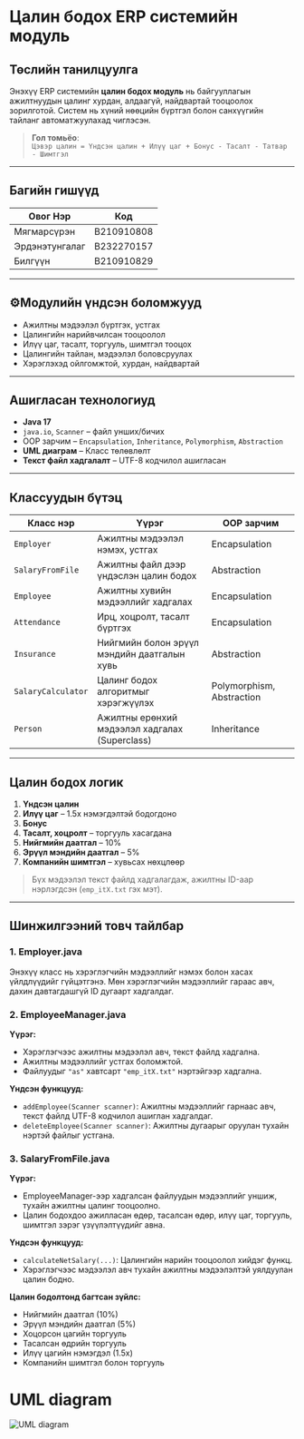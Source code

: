 # Цалин бодох ERP системийн модуль

## Төслийн танилцуулга

Энэхүү ERP системийн **цалин бодох модуль** нь байгууллагын ажилтнуудын цалинг хурдан, алдаагүй, найдвартай тооцоолох зорилготой. Систем нь хүний нөөцийн бүртгэл болон санхүүгийн тайланг автоматжуулахад чиглэсэн.

> **Гол томьёо**:  
> `Цэвэр цалин = Үндсэн цалин + Илүү цаг + Бонус - Тасалт - Татвар - Шимтгэл`

---

## Багийн гишүүд

| Овог Нэр         | Код           |
|------------------|---------------|
| Мягмарсүрэн       | B210910808    |
| Эрдэнэтунгалаг    | B232270157    |
| Билгүүн           | B210910829    |

---




## ⚙Модулийн үндсэн боломжууд

- Ажилтны мэдээлэл бүртгэх, устгах
- Цалингийн нарийвчилсан тооцоолол
- Илүү цаг, тасалт, торгууль, шимтгэл тооцох
- Цалингийн тайлан, мэдээлэл боловсруулах
- Хэрэглэхэд ойлгомжтой, хурдан, найдвартай

---

## Ашигласан технологиуд

- **Java 17**
- `java.io`, `Scanner` – файл унших/бичих
- OOP зарчим – `Encapsulation`, `Inheritance`, `Polymorphism`, `Abstraction`
- **UML диаграм** – Класс төлөвлөлт
- **Текст файл хадгалалт** – UTF-8 кодчилол ашигласан

---

## Классуудын бүтэц

| Класс нэр          | Үүрэг                                               | OOP зарчим                |
|--------------------|------------------------------------------------------|---------------------------|
| `Employer`         | Ажилтны мэдээлэл нэмэх, устгах                      | Encapsulation             |
| `SalaryFromFile`   | Ажилтны файл дээр үндэслэн цалин бодох              | Abstraction               |
| `Employee`         | Ажилтны хувийн мэдээллийг хадгалах                  | Encapsulation             |
| `Attendance`       | Ирц, хоцролт, тасалт бүртгэх                        | Encapsulation             |
| `Insurance`        | Нийгмийн болон эрүүл мэндийн даатгалын хувь        | Abstraction               |
| `SalaryCalculator` | Цалинг бодох алгоритмыг хэрэгжүүлэх                | Polymorphism, Abstraction |
| `Person`           | Ажилтны ерөнхий мэдээлэл хадгалах (Superclass)     | Inheritance               |

---

## Цалин бодох логик

1. **Үндсэн цалин**
2. **Илүү цаг** – 1.5x нэмэгдэлтэй бодогдоно
3. **Бонус**
4. **Тасалт, хоцролт** – торгууль хасагдана
5. **Нийгмийн даатгал** – 10%
6. **Эрүүл мэндийн даатгал** – 5%
7. **Компанийн шимтгэл** – хувьсах нөхцлөөр

> Бүх мэдээлэл текст файлд хадгалагдаж, ажилтны ID-аар нэрлэгдсэн (`emp_itX.txt` гэх мэт).

---
## Шинжилгээний товч тайлбар

### 1. Employer.java  
Энэхүү класс нь хэрэглэгчийн мэдээллийг нэмэх болон хасах үйлдлүүдийг гүйцэтгэнэ. Мөн хэрэглэгчийн мэдээллийг гараас авч, дахин давтагдашгүй ID дугаарт хадгалдаг.

### 2. EmployeeManager.java  
**Үүрэг:**  
- Хэрэглэгчээс ажилтны мэдээлэл авч, текст файлд хадгална.  
- Ажилтны мэдээллийг устгах боломжтой.  
- Файлуудыг `"as"` хавтсарт `"emp_itX.txt"` нэртэйгээр хадгална.

**Үндсэн функцууд:**  
- `addEmployee(Scanner scanner)`: Ажилтны мэдээллийг гарнаас авч, текст файлд UTF-8 кодчилол ашиглан хадгалдаг.  
- `deleteEmployee(Scanner scanner)`: Ажилтны дугаарыг оруулан тухайн нэртэй файлыг устгана.

### 3. SalaryFromFile.java  
**Үүрэг:**  
- EmployeeManager-ээр хадгалсан файлуудын мэдээллийг уншиж, тухайн ажилтны цалинг тооцоолно.  
- Цалин бодохдоо ажилласан өдөр, тасалсан өдөр, илүү цаг, торгууль, шимтгэл зэрэг үзүүлэлтүүдийг авна.

**Үндсэн функцууд:**  
- `calculateNetSalary(...)`: Цалингийн нарийн тооцоолол хийдэг функц.  
- Хэрэглэгчээс мэдээлэл авч тухайн ажилтны мэдээлэлтэй уялдуулан цалин бодно.

**Цалин бодолтонд багтсан зүйлс:**  
- Нийгмийн даатгал (10%)  
- Эрүүл мэндийн даатгал (5%)  
- Хоцорсон цагийн торгууль  
- Тасалсан өдрийн торгууль  
- Илүү цагийн нэмэгдэл (1.5x)  
- Компанийн шимтгэл болон торгууль


# UML diagram
![UML diagram](https://github.com/user-attachments/assets/dd667935-f7f2-4d32-82e5-3d3302b908ff)
